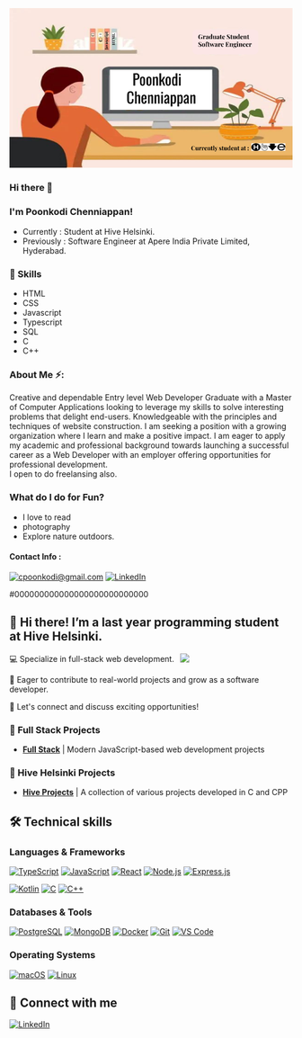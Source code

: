 
![PoonkodiBanner](poonkodi.png)
### Hi there 👋

### I'm Poonkodi Chenniappan!

* Currently : Student at Hive Helsinki.
* Previously : Software Engineer at Apere India Private Limited, Hyderabad.

### 🌱 Skills
* HTML
* CSS
* Javascript
* Typescript
* SQL
* C
* C++

### About Me ⚡:

Creative and dependable Entry level Web Developer Graduate with a Master of Computer Applications looking to leverage my skills to solve interesting problems that delight end-users. 
Knowledgeable with the principles and techniques of website construction. 
I am seeking a position with a growing organization where I learn and make a positive impact. I am eager to apply my academic and professional background towards launching a successful career as a Web Developer with an employer offering opportunities for professional development.		
I open to do freelansing also.

### What do I do for Fun?
- I love to read
- photography
- Explore nature outdoors.

#### Contact Info : 
<a href="mailto:cpoonkodi@gmail.com">![cpoonkodi@gmail.com](https://img.shields.io/badge/Gmail-D14836?style=for-the-badge&logo=gmail&logoColor=white)</a> 
<a href="https://www.linkedin.com/in/poonkodi-chenniappan-7b5225a7/">![LinkedIn](https://img.shields.io/badge/LinkedIn-0077B5?style=for-the-badge&logo=linkedin&logoColor=white)</a>










#000000000000000000000000000

 
## 👋 Hi there! I’m a last year programming student at Hive Helsinki. 

<img src="https://i.giphy.com/media/v1.Y2lkPTc5MGI3NjExeGhxcXNjZWhkOXhqa3F5amxtdHdsbjdkYTA1dGI2a3E5dnNwZmR5byZlcD12MV9pbnRlcm5hbF9naWZfYnlfaWQmY3Q9cw/qxHO2E2ymeGZK7AFOe/giphy.gif" width="200" align="right"/>

💻 Specialize in full-stack web development.

🌱 Eager to contribute to real-world projects and grow as a software developer.

🤝 Let's connect and discuss exciting opportunities!

### 🚀 Full Stack Projects

  - [**Full Stack**](https://github.com/full-stack-open-lk) | Modern JavaScript-based web development projects

### 🚀 Hive Helsinki Projects

  - [**Hive Projects**](https://github.com/hive-helsinki-projects) | A collection of various projects developed in C and CPP

## 🛠️ Technical skills

### Languages & Frameworks
[![TypeScript](https://img.shields.io/badge/typescript-000000?style=for-the-badge&logo=typescript&logoColor=white)](https://www.typescriptlang.org/)
[![JavaScript](https://img.shields.io/badge/javascript-000000?style=for-the-badge&logo=javascript&logoColor=white)](https://developer.mozilla.org/en-US/docs/Web/JavaScript)
[![React](https://img.shields.io/badge/react-000000?style=for-the-badge&logo=react&logoColor=white)](https://reactjs.org/)
[![Node.js](https://img.shields.io/badge/node.js-000000?style=for-the-badge&logo=nodedotjs&logoColor=white)](https://nodejs.org/)
[![Express.js](https://img.shields.io/badge/express-000000?style=for-the-badge&logo=express&logoColor=white)](https://expressjs.com/)

[![Kotlin](https://img.shields.io/badge/kotlin-000000?style=for-the-badge&logo=kotlin&logoColor=white)](https://kotlinlang.org/)
[![C](https://img.shields.io/badge/c-000000?style=for-the-badge&logo=c&logoColor=white)](https://en.cppreference.com/w/c/language)
[![C++](https://img.shields.io/badge/c++-000000?style=for-the-badge&logo=cplusplus&logoColor=white)](https://isocpp.org/)

### Databases & Tools
[![PostgreSQL](https://img.shields.io/badge/postgresql-000000?style=for-the-badge&logo=postgresql&logoColor=white)](https://www.postgresql.org/)
[![MongoDB](https://img.shields.io/badge/mongodb-000000?style=for-the-badge&logo=mongodb&logoColor=white)](https://www.mongodb.com/)
[![Docker](https://img.shields.io/badge/Docker-000000?style=for-the-badge&logo=docker&logoColor=white)](https://www.docker.com/)
[![Git](https://img.shields.io/badge/Git-000000?style=for-the-badge&logo=git&logoColor=white)](https://git-scm.com/)
[![VS Code](https://img.shields.io/badge/vscode-000000?style=for-the-badge&logo=visualstudiocode&logoColor=white)](https://code.visualstudio.com/)

### Operating Systems
[![macOS](https://img.shields.io/badge/macOS-000000?style=for-the-badge&logo=apple&logoColor=white)](https://www.apple.com/macos/)
[![Linux](https://img.shields.io/badge/Linux-000000?style=for-the-badge&logo=linux&logoColor=white)](https://www.linux.org/)

## 🤝 Connect with me
[![LinkedIn](https://img.shields.io/badge/LinkedIn-000000?style=for-the-badge&logo=linkedin&logoColor=white)](https://www.linkedin.com/in/lkilpelainen/)
